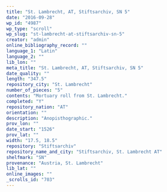 ```yaml
---
title: "St. Lambrecht, AT, Stiftsarchiv, SN 5"
date: "2016-09-28"
wp_id: "4987"
wp_type: "scroll"
wp_slug: "st-lambrecht-at-stiftsarchiv-sn-5"
creator: "admin"
online_bibliography_record: ""
language_1: "Latin"
language_2: ""
lib_lon: ""
meta_title: "St. Lambrecht, AT, Stiftsarchiv, SN 5"
date_quality: ""
length: "347.5"
repository_city: "St. Lambrecht"
number_of_pieces: "5"
contents: "Mortuary roll from St. Lambrecht."
completed: "Y"
repository_nation: "AT"
orientation: ""
description: "Anopisthographic."
prov_lon: ""
date_start: "1526"
prov_lat: ""
width: "17.5, 18.5"
repository: "Stiftsarchiv"
repository_name_and_city: "Stiftsarchiv, St. Lambrecht AT"
shelfmark: "SN"
provenance: "Austria, St. Lambrecht"
lib_lat: ""
online_images: ""
_scrolls_id: "703"
---
```



